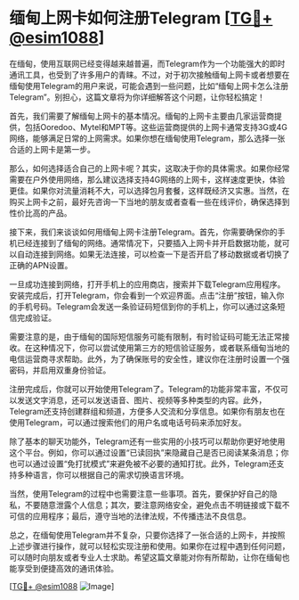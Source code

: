 # 缅甸上网卡如何注册Telegram [[TG💪+ @esim1088](https://t.me/s/esim1088)]

在缅甸，使用互联网已经变得越来越普遍，而Telegram作为一个功能强大的即时通讯工具，也受到了许多用户的青睐。不过，对于初次接触缅甸上网卡或者想要在缅甸使用Telegram的用户来说，可能会遇到一些问题，比如“缅甸上网卡怎么注册Telegram”。别担心，这篇文章将为你详细解答这个问题，让你轻松搞定！

首先，我们需要了解缅甸上网卡的基本情况。缅甸的上网卡主要由几家运营商提供，包括Ooredoo、Mytel和MPT等。这些运营商提供的上网卡通常支持3G或4G网络，能够满足日常的上网需求。如果你想在缅甸使用Telegram，那么选择一张合适的上网卡是第一步。

那么，如何选择适合自己的上网卡呢？其实，这取决于你的具体需求。如果你经常需要在户外使用网络，那么建议选择支持4G网络的上网卡，这样速度更快，体验更佳。如果你对流量消耗不大，可以选择包月套餐，这样既经济又实惠。当然，在购买上网卡之前，最好先咨询一下当地的朋友或者查看一些在线评价，确保选择到性价比高的产品。

接下来，我们来谈谈如何用缅甸上网卡注册Telegram。首先，你需要确保你的手机已经连接到了缅甸的网络。通常情况下，只要插入上网卡并开启数据功能，就可以自动连接到网络。如果无法连接，可以检查一下是否开启了移动数据或者切换了正确的APN设置。

一旦成功连接到网络，打开手机上的应用商店，搜索并下载Telegram应用程序。安装完成后，打开Telegram，你会看到一个欢迎界面。点击“注册”按钮，输入你的手机号码。Telegram会发送一条验证码短信到你的手机上，你可以通过这条短信完成验证。

需要注意的是，由于缅甸的国际短信服务可能有限制，有时验证码可能无法正常接收。在这种情况下，你可以尝试使用第三方的短信验证服务，或者联系缅甸当地的电信运营商寻求帮助。此外，为了确保账号的安全性，建议你在注册时设置一个强密码，并启用双重身份验证。

注册完成后，你就可以开始使用Telegram了。Telegram的功能非常丰富，不仅可以发送文字消息，还可以发送语音、图片、视频等多种类型的内容。此外，Telegram还支持创建群组和频道，方便多人交流和分享信息。如果你有朋友也在使用Telegram，可以通过搜索他们的用户名或电话号码来添加好友。

除了基本的聊天功能外，Telegram还有一些实用的小技巧可以帮助你更好地使用这个平台。例如，你可以通过设置“已读回执”来隐藏自己是否已阅读某条消息；你也可以通过设置“免打扰模式”来避免被不必要的通知打扰。此外，Telegram还支持多种语言，你可以根据自己的需求切换语言环境。

当然，使用Telegram的过程中也需要注意一些事项。首先，要保护好自己的隐私，不要随意泄露个人信息；其次，要注意网络安全，避免点击不明链接或下载不可信的应用程序；最后，遵守当地的法律法规，不传播违法不良信息。

总之，在缅甸使用Telegram并不复杂，只要你选择了一张合适的上网卡，并按照上述步骤进行操作，就可以轻松实现注册和使用。如果你在过程中遇到任何问题，可以随时向朋友或者专业人士求助。希望这篇文章能对你有所帮助，让你在缅甸也能享受到便捷高效的通讯体验。

[[TG💪+ @esim1088](https://t.me/s/esim1088) ![Image](https://i.postimg.cc/4NQfJmqS/Snipaste-2025-05-13-00-14-12.png)]